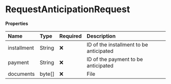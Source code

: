 # RequestAnticipationRequest

**Properties**

| Name        | Type   | Required | Description                             |
| :---------- | :----- | :------- | :-------------------------------------- |
| installment | String | ❌       | ID of the installment to be anticipated |
| payment     | String | ❌       | ID of the payment to be anticipated     |
| documents   | byte[] | ❌       | File                                    |

<!-- This file was generated by liblab | https://liblab.com/ -->

